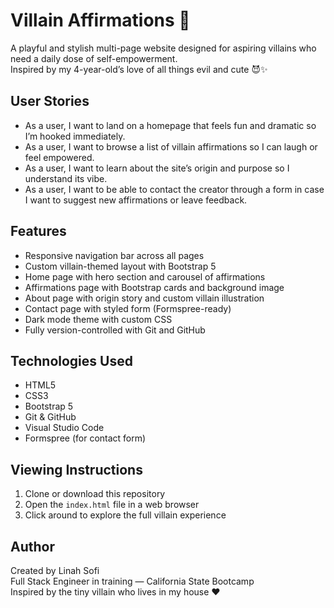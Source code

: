# Villain Affirmations 👹

A playful and stylish multi-page website designed for aspiring villains who need a daily dose of self-empowerment.  
Inspired by my 4-year-old’s love of all things evil and cute 😈✨

## User Stories

- As a user, I want to land on a homepage that feels fun and dramatic so I’m hooked immediately.
- As a user, I want to browse a list of villain affirmations so I can laugh or feel empowered.
- As a user, I want to learn about the site’s origin and purpose so I understand its vibe.
- As a user, I want to be able to contact the creator through a form in case I want to suggest new affirmations or leave feedback.

## Features

- Responsive navigation bar across all pages
- Custom villain-themed layout with Bootstrap 5
- Home page with hero section and carousel of affirmations
- Affirmations page with Bootstrap cards and background image
- About page with origin story and custom villain illustration
- Contact page with styled form (Formspree-ready)
- Dark mode theme with custom CSS
- Fully version-controlled with Git and GitHub

## Technologies Used

- HTML5
- CSS3
- Bootstrap 5
- Git & GitHub
- Visual Studio Code
- Formspree (for contact form)

## Viewing Instructions

1. Clone or download this repository
2. Open the `index.html` file in a web browser
3. Click around to explore the full villain experience

## Author

Created by Linah Sofi  
Full Stack Engineer in training — California State Bootcamp  
Inspired by the tiny villain who lives in my house ❤️



